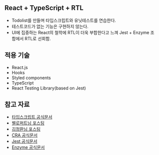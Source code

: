## React + TypeScript + RTL
- Todolist를 만들며 타입스크립트와 유닛테스트를 연습한다.
- 테스트코드가 없는 기능은 구현하지 않는다.
- UI에 집중하는 React의 철학에 RTL이 더욱 부합한다고 느껴 Jest + Enzyme 조합에서 RTL로 선회함.

## 적용 기술
- React.js
- Hooks
- Styled components
- TypeScript
- React Testing Library(based on Jest)

## 참고 자료
- [타입스크립트 공식문서](https://www.typescriptlang.org/docs/handbook/react.html)
- [벨로퍼트님 포스팅](https://velog.io/@velopert/series/react-testing)
- [김정환님 포스팅](http://jeonghwan-kim.github.io/dev/2019/06/25/react-ts.html)
- [CRA 공식문서](https://create-react-app.dev/docs/adding-typescript/)
- [Jest 공식문서](https://jestjs.io/en/)
- [Enzyme 공식문서](https://enzymejs.github.io/enzyme/)